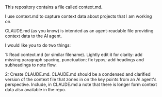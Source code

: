 This repository contains a file called context.md.

I use context.md to capture context data about projects that I am working on.

CLAUDE.md (as you know) is intended as an agent-readable file providing context data to the AI agent.

I would like you to do two things:

1: Read context.md (or similar filename). Lightly edit it for clarity: add missing paragraph spacing, punctuation; fix typos; add headings and subheadings to note flow.
 

2: Create CLAUDE.md. CLAUDE.md should be a condensed and clarified version of the context file that zones in on the key points from an AI agent's perspective. Include, in CLAUDE.md a note that there is longer form context data also available in the repo.